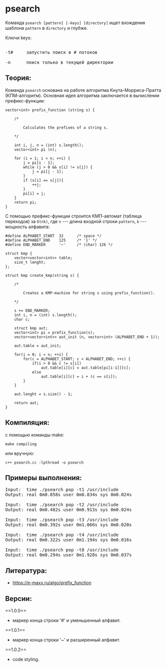 # psearch

Команда `psearch [pattern] [-keys] [directory]` ищет вхождения шаблона `pattern` в `directory` и глубже.

Ключи keys:

<pre>

-t#     запустить поиск в # потоков

-n      поиск только в текущей директории
</pre>

## Теория:

Команда `psearch` основана на работе алгоритма Кнута-Морриса-Пратта (КПМ-алгоритм). Основная идея
алгоритма заключается в вычислении префикс-функции:

```
vector<int> prefix_function (string s) {

    /*

        Calculates the prefixes of a string s.

    */

    int i, j, n = (int) s.length();
    vector<int> pi (n);

    for (i = 1; i < n; ++i) {
        j = pi[i - 1];
        while (j > 0 && s[i] != s[j]) {
            j = pi[j - 1];
        }
        if (s[i] == s[j]){
            ++j;
        }
        pi[i] = j;
    }
    return pi;
}
```

С помощью префикс-функции строится КМП-автомат (таблица переходов) за `O(nk)`, где `n` --- длина входной строки `pattern`, `k` --- мощность алфавита:

```
#define ALPHABET_START  32      /* space */
#define ALPHABET_END    125     /* '}' */    
#define END_MARKER      '~'     /* (char) 126 */

struct kmp {
    vector<vector<int>> table;
    size_t lenght;
};

struct kmp create_kmp(string s) {
 
    /*

        Creates a KMP-machine for string s using prefix_function().

    */
    
    s += END_MARKER;
    int i, n = (int) s.length();
    char c;

    struct kmp aut;
    vector<int> pi = prefix_function(s);
    vector<vector<int>> aut_init (n, vector<int> (ALPHABET_END + 1));

    aut.table = aut_init;

    for(i = 0; i < n; ++i) {
        for(c = ALPHABET_START; c < ALPHABET_END; ++c) {
            if(i > 0 && c != s[i])
                aut.table[i][c] = aut.table[pi[i-1]][c];
            else
                aut.table[i][c] = i + (c == s[i]);
        }
    }

    aut.lenght = s.size() - 1;

    return aut;
}
```

## Компиляция:

с помощью команды make:

    make compiling

или вручную:

    c++ psearch.cc -lpthread -o psearch

## Примеры выполнения:

<pre>
Input:  time ./psearch pop -t1 /usr/include
Output: real 0m0.858s user 0m0.834s sys 0m0.024s

Input:  time ./psearch pop -t2 /usr/include
Output: real 0m0.482s user 0m0.913s sys 0m0.024s

Input:  time ./psearch pop -t3 /usr/include
Output: real 0m0.392s user 0m1.066s sys	0m0.020s

Input:  time ./psearch pop -t4 /usr/include
Output: real 0m0.322s user 0m1.194s sys 0m0.016s

Input:  time ./psearch pop -t8 /usr/include
Output: real 0m0.294s user 0m1.928s sys 0m0.037s
</pre>

## Литература:

* https://e-maxx.ru/algo/prefix_function

## Версии:

==1.0.0== 

* маркер конца строки '#' и уменьшенный алфавит.

==1.0.1== 

* маркер конца строки '~' и расширенный алфавит.

==1.0.2== 

* code styling.
